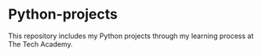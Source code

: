 # Python-projects
This repository includes my Python projects through my learning process at The Tech Academy.
